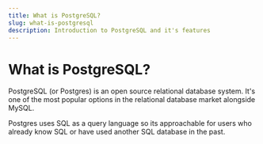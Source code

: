 ```yaml
---
title: What is PostgreSQL?
slug: what-is-postgresql
description: Introduction to PostgreSQL and it's features
---
```


# What is PostgreSQL?

PostgreSQL (or Postgres) is an open source relational database system. It's one of the most popular options in the relational database market alongside MySQL.

Postgres uses SQL as a query language so its approachable for users who already know SQL or have used another SQL database in the past.
